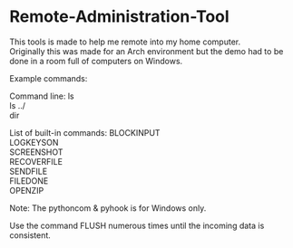 # Remote-Administration-Tool
This tools is made to help me remote into my home computer. <br />
Originally this was made for an Arch environment but the demo had to be done in a room full of computers on Windows. <br />

Example commands:

Command line:
ls<br />
ls ../ <br />
dir <br />

List of built-in commands:
BLOCKINPUT <br />
LOGKEYSON <br />
SCREENSHOT <br />
RECOVERFILE <br />
SENDFILE <br />
FILEDONE <br />
OPENZIP <br />

Note:
The pythoncom & pyhook is for Windows only.

Use the command FLUSH numerous times until the incoming data is consistent.
